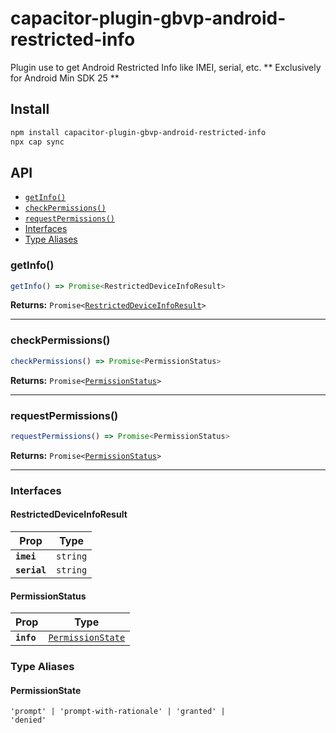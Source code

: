 # capacitor-plugin-gbvp-android-restricted-info

Plugin use to get Android Restricted Info like IMEI, serial, etc. ** Exclusively for Android Min SDK 25 ** 

## Install

```bash
npm install capacitor-plugin-gbvp-android-restricted-info
npx cap sync
```

## API

<docgen-index>

* [`getInfo()`](#getinfo)
* [`checkPermissions()`](#checkpermissions)
* [`requestPermissions()`](#requestpermissions)
* [Interfaces](#interfaces)
* [Type Aliases](#type-aliases)

</docgen-index>

<docgen-api>
<!--Update the source file JSDoc comments and rerun docgen to update the docs below-->

### getInfo()

```typescript
getInfo() => Promise<RestrictedDeviceInfoResult>
```

**Returns:** <code>Promise&lt;<a href="#restricteddeviceinforesult">RestrictedDeviceInfoResult</a>&gt;</code>

--------------------


### checkPermissions()

```typescript
checkPermissions() => Promise<PermissionStatus>
```

**Returns:** <code>Promise&lt;<a href="#permissionstatus">PermissionStatus</a>&gt;</code>

--------------------


### requestPermissions()

```typescript
requestPermissions() => Promise<PermissionStatus>
```

**Returns:** <code>Promise&lt;<a href="#permissionstatus">PermissionStatus</a>&gt;</code>

--------------------


### Interfaces


#### RestrictedDeviceInfoResult

| Prop         | Type                |
| ------------ | ------------------- |
| **`imei`**   | <code>string</code> |
| **`serial`** | <code>string</code> |


#### PermissionStatus

| Prop       | Type                                                        |
| ---------- | ----------------------------------------------------------- |
| **`info`** | <code><a href="#permissionstate">PermissionState</a></code> |


### Type Aliases


#### PermissionState

<code>'prompt' | 'prompt-with-rationale' | 'granted' | 'denied'</code>

</docgen-api>
